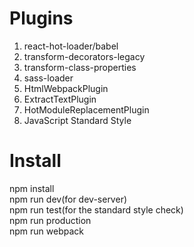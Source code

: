 # Plugins
1. react-hot-loader/babel
2. transform-decorators-legacy
3. transform-class-properties
4. sass-loader
5. HtmlWebpackPlugin
6. ExtractTextPlugin
7. HotModuleReplacementPlugin
8. JavaScript Standard Style

# Install
npm install    
npm run dev(for dev-server)      
npm run test(for the standard style check)     
npm run production      
npm run webpack      
